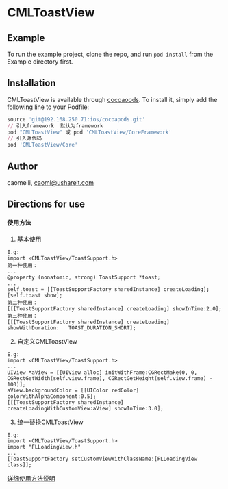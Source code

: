 # CMLToastView

## Example

To run the example project, clone the repo, and run `pod install` from the Example directory first.

## Installation

CMLToastView is available through [cocoaoods](git@192.168.250.71:ios/cocoapods.git). To install
it, simply add the following line to your Podfile:

```ruby
source 'git@192.168.250.71:ios/cocoapods.git'
// 引入framework  默认为framework 
pod "CMLToastView" 或 pod 'CMLToastView/CoreFramework'
// 引入源代码
pod 'CMLToastView/Core'
```

## Author

caomeili, caoml@ushareit.com

## Directions for use

#### 使用方法

1. 基本使用


```
E.g:
import <CMLToastView/ToastSupport.h>
第一种使用：
...
@property (nonatomic, strong) ToastSupport *toast;
...
self.toast = [[ToastSupportFactory sharedInstance] createLoading];
[self.toast show];
第二种使用：
[[[ToastSupportFactory sharedInstance] createLoading] showInTime:2.0];
第三种使用：
[[[ToastSupportFactory sharedInstance] createLoading] showWithDuration:   TOAST_DURATION_SHORT];
```

2. 自定义CMLToastView

```   
E.g:
import <CMLToastView/ToastSupport.h>
...
UIView *aView = [[UIView alloc] initWithFrame:CGRectMake(0, 0, CGRectGetWidth(self.view.frame), CGRectGetHeight(self.view.frame) - 100)];
aView.backgroundColor = [[UIColor redColor] colorWithAlphaComponent:0.5];
[[[ToastSupportFactory sharedInstance] createLoadingWithCustomView:aView] showInTime:3.0];
```
3. 统一替换CMLToastView

```
E.g:
import <CMLToastView/ToastSupport.h>
import "FLLoadingView.h"
...
[ToastSupportFactory setCustomViewWithClassName:[FLLoadingView class]];
```



[详细使用方法说明](http://192.168.5.230/doc/rules/2017/06/21/Toast-使用说明/)

